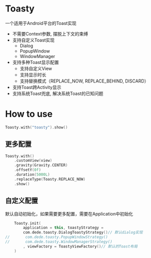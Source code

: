 # Toasty

一个适用于Android平台的Toast实现

* 不需要Context参数, 摆脱上下文的束缚
* 支持自定义Toast实现
    * Dialog
    * PopupWindow
    * WindowManager
* 支持多种Toast显示配置
    * 支持自定义View
    * 支持显示时长
    * 支持替换模式（REPLACE_NOW, REPLACE_BEHIND, DISCARD）
* 支持Toast跨Activity显示
* 支持系统Toast兜底, 解决系统Toast的已知问题

# How to use

```kotlin
Toasty.with("toasty").show()
```

## 更多配置

```kotlin
Toasty.with()
    .customView(view)
    .gravity(Gravity.CENTER)
    .offsetY(0f)
    .duration(5000L)
    .replaceType(Toasty.REPLACE_NOW)
    .show()
```

## 自定义配置

默认自动初始化，如果需要更多配置，需要在Application中初始化

```kotlin
    Toasty.init(
        application = this, toastyStrategy =
        com.dede.toasty.DialogToastyStrategy()// 默认dialog实现
//       com.dede.toasty.PopupWindowStrategy()
//       com.dede.toasty.WindowManagerStrategy()
        , viewFactory = ToastyViewFactory()// 默认的Toast布局
    )
```

